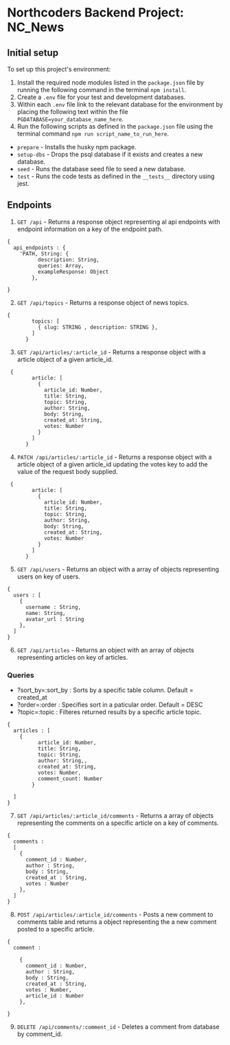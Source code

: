 # Northcoders Backend Project: NC_News

## Initial setup

To set up this project's environment:

1. Install the required node modules listed in the `package.json` file by running the following command in the terminal `npm install`.
2. Create a `.env` file for your test and development databases.
3. Within each `.env` file link to the relevant database for the environment by placing the following text within the file `PGDATABASE=your_database_name_here`.
4. Run the following scripts as defined in the `package.json` file using the terminal command `npm run script_name_to_run_here`.

- `prepare` - Installs the husky npm package.
- `setup-dbs` - Drops the psql database if it exists and creates a new database.
- `seed` - Runs the database seed file to seed a new database.
- `test` - Runs the code tests as defined in the `__tests__` directory using jest.

## Endpoints

1. `GET /api` - Returns a response object representing al api endpoints with endpoint information on a key of the endpoint path.

```
{
  api_endpoints : {
    'PATH, String: {
          description: String,
          queries: Array,
          exampleResponse: Object
        },

}

```

2. `GET /api/topics` - Returns a response object of news topics.

```
{
        topics: [
          { slug: STRING , description: STRING },
        ]
      }
```

3. `GET /api/articles/:article_id` - Returns a response object with a article object of a given article_id.

```
 {
        article: [
          {
            article_id: Number,
            title: String,
            topic: String,
            author: String,
            body: String,
            created_at: String,
            votes: Number
          }
        ]
      }
```

4. `PATCH /api/articles/:article_id` - Returns a response object with a article object of a given article_id updating the votes key to add the value of the request body supplied.

```
 {
        article: [
          {
            article_id: Number,
            title: String,
            topic: String,
            author: String,
            body: String,
            created_at: String,
            votes: Number
          }
        ]
      }
```

5. `GET /api/users` - Returns an object with a array of objects representing users on key of users.

```
{
  users : [
    {
      username : String,
      name: String,
      avatar_url : String
    },
  ]
}
```

6. `GET /api/articles` - Returns an object with an array of objects representing articles on key of articles.

### Queries

- ?sort_by=:sort_by : Sorts by a specific table column. Default = created_at
- ?order=:order : Specifies sort in a paticular order. Default = DESC
- ?topic=:topic : Filteres returned results by a specific article topic.

```
{
  articles : [
    {
          article_id: Number,
          title: String,
          topic: String,
          author: String,,
          created_at: String,
          votes: Number,
          comment_count: Number
        }

  ]
}
```

7. `GET /api/articles/:article_id/comments` - Returns a array of objects representing the comments on a specific article on a key of comments.

```
{
  comments :
  [
    {
      comment_id : Number,
      author : String,
      body : String,
      created_at : String,
      votes : Number
    },
  ]
}
```

8. `POST /api/articles/:article_id/comments` - Posts a new comment to comments table and returns a object representing the a new comment posted to a specific article.

```
{
  comment :

    {
      comment_id : Number,
      author : String,
      body : String,
      created_at : String,
      votes : Number,
      article_id : Number
    },

}
```

9. `DELETE /api/comments/:comment_id` - Deletes a comment from database by comment_id.
